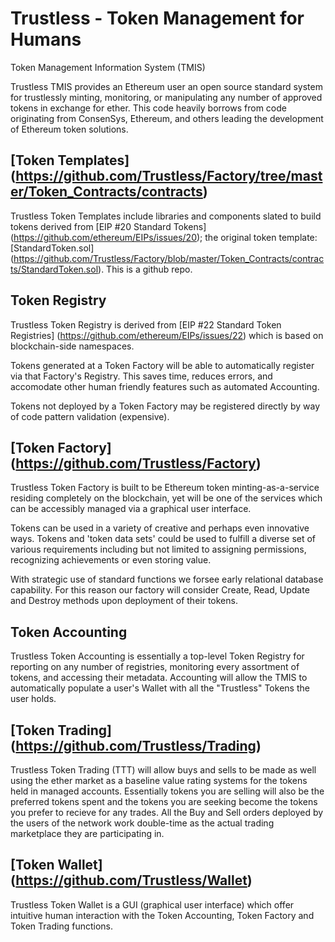 # Trustless - Token Management for Humans

Token Management Information System (TMIS)

Trustless TMIS provides an Ethereum user an open source standard system for trustlessly minting, monitoring, or manipulating any number of approved tokens in exchange for ether. This code heavily borrows from code originating from ConsenSys, Ethereum, and others leading the development of Ethereum token solutions.

## [Token Templates] (https://github.com/Trustless/Factory/tree/master/Token_Contracts/contracts)

Trustless Token Templates include libraries and components slated to build tokens derived from [EIP #20 Standard Tokens] (https://github.com/ethereum/EIPs/issues/20); the original token template: [StandardToken.sol] (https://github.com/Trustless/Factory/blob/master/Token_Contracts/contracts/StandardToken.sol). This is a github repo.

## Token Registry

Trustless Token Registry is derived from [EIP #22 Standard Token Registries] (https://github.com/ethereum/EIPs/issues/22) which is based on blockchain-side namespaces. 

Tokens generated at a Token Factory will be able to automatically register via that Factory's Registry. This saves time, reduces errors, and accomodate other human friendly features such as automated Accounting. 

Tokens not deployed by a Token Factory may be registered directly by way of code pattern validation (expensive).

## [Token Factory] (https://github.com/Trustless/Factory)

Trustless Token Factory is built to be Ethereum token minting-as-a-service residing completely on the blockchain, yet will be one of the services which can be accessibly managed via a graphical user interface. 

Tokens can be used in a variety of creative and perhaps even innovative ways. Tokens and 'token data sets' could be used to fulfill a diverse set of various requirements including but not limited to assigning permissions, recognizing achievements or even storing value. 

With strategic use of standard functions we forsee early relational database capability. For this reason our factory will consider Create, Read, Update and Destroy methods upon deployment of their tokens.  

## Token Accounting

Trustless Token Accounting is essentially a top-level Token Registry for reporting on any number of registries, monitoring every assortment of tokens, and accessing their metadata. Accounting will allow the TMIS to automatically populate a user's Wallet with all the "Trustless" Tokens the user holds.

## [Token Trading] (https://github.com/Trustless/Trading)

Trustless Token Trading (TTT) will allow buys and sells to be made as well using the ether market as a baseline value rating systems for the tokens held in managed accounts. Essentially tokens you are selling will also be the preferred tokens spent and the tokens you are seeking become the tokens you prefer to recieve for any trades. All the Buy and Sell orders deployed by the users of the network work double-time as the actual trading marketplace they are participating in.

## [Token Wallet] (https://github.com/Trustless/Wallet)

Trustless Token Wallet is a GUI (graphical user interface) which offer intuitive human interaction with the Token Accounting, Token Factory and Token Trading functions.
